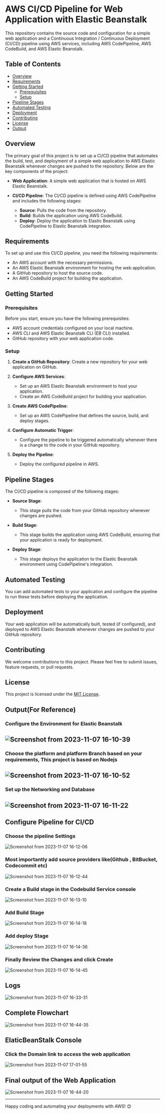 # AWS CI/CD Pipeline for Web Application with Elastic Beanstalk

This repository contains the source code and configuration for a simple web application and a Continuous Integration / Continuous Deployment (CI/CD) pipeline using AWS services, including AWS CodePipeline, AWS CodeBuild, and AWS Elastic Beanstalk.

## Table of Contents

- [Overview](#overview)
- [Requirements](#requirements)
- [Getting Started](#getting-started)
  - [Prerequisites](#prerequisites)
  - [Setup](#setup)
- [Pipeline Stages](#pipeline-stages)
- [Automated Testing](Testing)
- [Deployment](#deployment)
- [Contributing](#contributing)
- [License](#license)
- [Output](#reference)

## Overview

The primary goal of this project is to set up a CI/CD pipeline that automates the build, test, and deployment of a simple web application to AWS Elastic Beanstalk whenever changes are pushed to the repository. Below are the key components of the project:

- **Web Application**: A simple web application that is hosted on AWS Elastic Beanstalk.

- **CI/CD Pipeline**: The CI/CD pipeline is defined using AWS CodePipeline and includes the following stages:
  - **Source**: Pulls the code from the repository.
  - **Build**: Builds the application using AWS CodeBuild.
  - **Deploy**: Deploy the application to Elastic Beanstalk using CodePipeline to Elastic Beanstalk integration.

## Requirements

To set up and use this CI/CD pipeline, you need the following requirements:

- An AWS account with the necessary permissions.
- An AWS Elastic Beanstalk environment for hosting the web application.
- A GitHub repository to host the source code.
- An AWS CodeBuild project for building the application.

## Getting Started

### Prerequisites

Before you start, ensure you have the following prerequisites:

- AWS account credentials configured on your local machine.
- AWS CLI and AWS Elastic Beanstalk CLI (EB CLI) installed.
- GitHub repository with your web application code.

### Setup

1. **Create a GitHub Repository**: Create a new repository for your web application on GitHub.

2. **Configure AWS Services**:
   - Set up an AWS Elastic Beanstalk environment to host your application.
   - Create an AWS CodeBuild project for building your application.

3. **Create AWS CodePipeline**:
   - Set up an AWS CodePipeline that defines the source, build, and deploy stages.

4. **Configure Automatic Trigger**:
   - Configure the pipeline to be triggered automatically whenever there is a change to the code in your GitHub repository.

5. **Deploy the Pipeline**:
   - Deploy the configured pipeline in AWS.

## Pipeline Stages

The CI/CD pipeline is composed of the following stages:

- **Source Stage**:
  - This stage pulls the code from your GitHub repository whenever changes are pushed.

- **Build Stage**:
  - This stage builds the application using AWS CodeBuild, ensuring that your application is ready for deployment.

- **Deploy Stage**:
  - This stage deploys the application to the Elastic Beanstalk environment using CodePipeline's integration.

## Automated Testing 

You can add automated tests to your application and configure the pipeline to run these tests before deploying the application.

## Deployment

Your web application will be automatically built, tested (if configured), and deployed to AWS Elastic Beanstalk whenever changes are pushed to your GitHub repository.

## Contributing

We welcome contributions to this project. Please feel free to submit issues, feature requests, or pull requests.

## License

This project is licensed under the [MIT License](LICENSE).


## Output(For Reference)

### Configure the Environment for Elastic Beanstalk


## ![Screenshot from 2023-11-07 16-10-39](https://github.com/Achanandhi-M/WebApp-Automation-AWS/assets/110651321/e7cc7696-b963-4e7a-a77e-10c3f53a9f0f)


### Choose the platform and platform Branch based on your requirements, This project is based on Nodejs


## ![Screenshot from 2023-11-07 16-10-52](https://github.com/Achanandhi-M/WebApp-Automation-AWS/assets/110651321/a5309fdb-41fe-46bb-8e36-a38df72af414)


### Set up the Networking and Database 


## ![Screenshot from 2023-11-07 16-11-22](https://github.com/Achanandhi-M/WebApp-Automation-AWS/assets/110651321/947ff0aa-af22-4ae5-a991-7df9dd9b52b2)


## Configure Pipeline for CI/CD 

### Choose the pipeline Settings


![Screenshot from 2023-11-07 16-12-06](https://github.com/Achanandhi-M/WebApp-Automation-AWS/assets/110651321/db6e3371-a68e-4732-b7da-f9bc495663f2)


### Most importantly add source providers like(Github , BitBucket, Codecommit etc) 


![Screenshot from 2023-11-07 16-12-44](https://github.com/Achanandhi-M/WebApp-Automation-AWS/assets/110651321/cfc5c7bb-7d27-421a-80ae-a9af4c1d6615)


### Create a Build stage in the Codebuild Service console


![Screenshot from 2023-11-07 16-13-10](https://github.com/Achanandhi-M/WebApp-Automation-AWS/assets/110651321/a70c80ef-8323-48dd-b9d8-3fadb2c37d1a)


### Add Build Stage

![Screenshot from 2023-11-07 16-14-18](https://github.com/Achanandhi-M/WebApp-Automation-AWS/assets/110651321/5565ea28-bbc9-42c3-9282-e87b4df79799)


### Add deploy Stage

![Screenshot from 2023-11-07 16-14-36](https://github.com/Achanandhi-M/WebApp-Automation-AWS/assets/110651321/16bd02ea-cde0-44a5-9787-5afb0b2fd7bc)


### Finally Review the Changes and click Create


![Screenshot from 2023-11-07 16-14-45](https://github.com/Achanandhi-M/WebApp-Automation-AWS/assets/110651321/5b0bff2a-07bb-437b-943a-b347c6d72ec9)


## Logs


![Screenshot from 2023-11-07 16-33-31](https://github.com/Achanandhi-M/WebApp-Automation-AWS/assets/110651321/5083ec66-b05b-4bc1-9598-6c0e7fe362f9)


## Complete Flowchart

![Screenshot from 2023-11-07 16-44-35](https://github.com/Achanandhi-M/WebApp-Automation-AWS/assets/110651321/9c1b5b87-c9e6-4c87-94ac-45d8120e369a)


## ElaticBeanStalk Console

### Click the Domain link to access the web application


![Screenshot from 2023-11-07 17-01-55](https://github.com/Achanandhi-M/WebApp-Automation-AWS/assets/110651321/e5c196d0-956b-4da9-abc6-ebcff2491f14)



## Final output of the Web Application 


![Screenshot from 2023-11-07 16-44-20](https://github.com/Achanandhi-M/WebApp-Automation-AWS/assets/110651321/709678dc-4ca4-4428-9e35-f7b2e945b85e)
















---
Happy coding and automating your deployments with AWS! 😊
